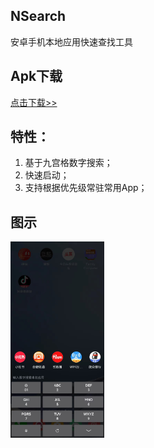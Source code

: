 ## NSearch
安卓手机本地应用快速查找工具

## Apk下载

[点击下载>>](https://github.com/zhujiaming/NSearch/releases/download/1.0.0/n_search.apk)

## 特性：
1. 基于九宫格数字搜索；
2. 快速启动；
3. 支持根据优先级常驻常用App；

## 图示

<img src="./snapshot/page.jpg" alt="drawing" width="150"/>
